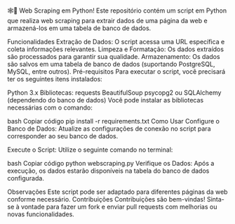 🕸️🚀 Web Scraping em Python!
Este repositório contém um script em Python que realiza web scraping para extrair dados de uma página da web e armazená-los em uma tabela de banco de dados.

Funcionalidades
Extração de Dados: O script acessa uma URL específica e coleta informações relevantes.
Limpeza e Formatação: Os dados extraídos são processados para garantir sua qualidade.
Armazenamento: Os dados são salvos em uma tabela de banco de dados (suportando PostgreSQL, MySQL, entre outros).
Pré-requisitos
Para executar o script, você precisará ter os seguintes itens instalados:

Python 3.x
Bibliotecas:
requests
BeautifulSoup
psycopg2 ou SQLAlchemy (dependendo do banco de dados)
Você pode instalar as bibliotecas necessárias com o comando:

bash
Copiar código
pip install -r requirements.txt
Como Usar
Configure o Banco de Dados: Atualize as configurações de conexão no script para corresponder ao seu banco de dados.

Execute o Script: Utilize o seguinte comando no terminal:

bash
Copiar código
python webscraping.py
Verifique os Dados: Após a execução, os dados estarão disponíveis na tabela do banco de dados configurada.

Observações
Este script pode ser adaptado para diferentes páginas da web conforme necessário.
Contribuições
Contribuições são bem-vindas! Sinta-se à vontade para fazer um fork e enviar pull requests com melhorias ou novas funcionalidades.

